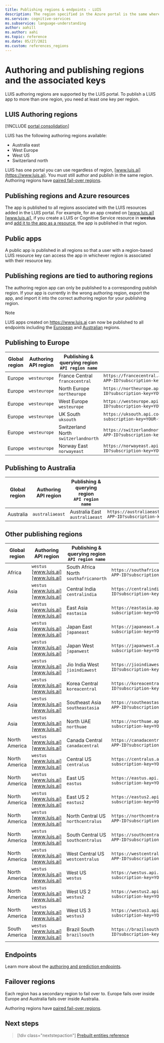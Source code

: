 ```yaml
---
title: Publishing regions & endpoints - LUIS
description: The region specified in the Azure portal is the same where you will publish the LUIS app and an endpoint URL is generated for this same region.
ms.service: cognitive-services
ms.subservice: language-understanding
author: aahill
ms.author: aahi
ms.topic: reference
ms.date: 05/27/2021
ms.custom: references_regions
---
```


# Authoring and publishing regions and the associated keys

LUIS authoring regions are supported by the LUIS portal. To publish a LUIS app to more than one region, you need at least one key per region.


<a name="luis-website"></a>

## LUIS Authoring regions

[!INCLUDE [portal consolidation](includes/portal-consolidation.md)]

LUIS has the following authoring regions available:
	
* Australia east
* West Europe
* West US
* Switzerland north


LUIS has one portal you can use regardless of region, [www.luis.ai](https://www.luis.ai). You must still author and publish in the same region. Authoring regions have [paired fail-over regions](../../availability-zones/cross-region-replication-azure.md).

<a name="regions-and-azure-resources"></a>

## Publishing regions and Azure resources

The app is published to all regions associated with the LUIS resources added in the LUIS portal. For example, for an app created on [www.luis.ai][www.luis.ai], if you create a LUIS or Cognitive Service resource in **westus** and [add it to the app as a resource](luis-how-to-azure-subscription.md), the app is published in that region.

## Public apps
A public app is published in all regions so that a user with a region-based LUIS resource key can access the app in whichever region is associated with their resource key.

<a name="publishing-regions"></a>

## Publishing regions are tied to authoring regions

The authoring region app can only be published to a corresponding publish region. If your app is currently in the wrong authoring region, export the app, and import it into the correct authoring region for your publishing region.

> [!NOTE]
> LUIS apps created on https://www.luis.ai can now be published to all endpoints including the [European](#publishing-to-europe) and [Australian](#publishing-to-australia) regions.

## Publishing to Europe

 Global region | Authoring API region | Publishing & querying region<br>`API region name`   |  Endpoint URL format   |
|-----|------|------|------|
| Europe | `westeurope`| France Central<br>`francecentral`     | `https://francecentral.api.cognitive.microsoft.com/luis/v2.0/apps/YOUR-APP-ID?subscription-key=YOUR-SUBSCRIPTION-KEY`   |
| Europe | `westeurope`| North Europe<br>`northeurope`     | `https://northeurope.api.cognitive.microsoft.com/luis/v2.0/apps/YOUR-APP-ID?subscription-key=YOUR-SUBSCRIPTION-KEY`   |
| Europe | `westeurope`| West Europe<br>`westeurope`    |  `https://westeurope.api.cognitive.microsoft.com/luis/v2.0/apps/YOUR-APP-ID?subscription-key=YOUR-SUBSCRIPTION-KEY`   |
| Europe | `westeurope`| UK South<br>`uksouth`    |  `https://uksouth.api.cognitive.microsoft.com/luis/v2.0/apps/YOUR-APP-ID?subscription-key=YOUR-SUBSCRIPTION-KEY`   |
| Europe | `westeurope`| Switzerland North<br>`switzerlandnorth`    |  `https://switzerlandnorth.api.cognitive.microsoft.com/luis/v2.0/apps/YOUR-APP-ID?subscription-key=YOUR-SUBSCRIPTION-KEY`   |
| Europe | `westeurope`| Norway East<br>`norwayeast`    |  `https://norwayeast.api.cognitive.microsoft.com/luis/v2.0/apps/YOUR-APP-ID?subscription-key=YOUR-SUBSCRIPTION-KEY`   |

## Publishing to Australia

 Global region | Authoring API region | Publishing & querying region<br>`API region name`   |  Endpoint URL format   |
|-----|------|------|------|
| Australia | `australiaeast` | Australia East<br>`australiaeast`     |  `https://australiaeast.api.cognitive.microsoft.com/luis/v2.0/apps/YOUR-APP-ID?subscription-key=YOUR-SUBSCRIPTION-KEY`   |

## Other publishing regions

 Global region | Authoring API region | Publishing & querying region<br>`API region name`   |  Endpoint URL format   |
|-----|------|------|------|
| Africa | `westus`<br>[www.luis.ai][www.luis.ai]| South Africa North<br>`southafricanorth` |  `https://southafricanorth.api.cognitive.microsoft.com/luis/v2.0/apps/YOUR-APP-ID?subscription-key=YOUR-SUBSCRIPTION-KEY` |
| Asia | `westus`<br>[www.luis.ai][www.luis.ai]| Central India<br>`centralindia` |  `https://centralindia.api.cognitive.microsoft.com/luis/v2.0/apps/YOUR-APP-ID?subscription-key=YOUR-SUBSCRIPTION-KEY` |
| Asia | `westus`<br>[www.luis.ai][www.luis.ai]| East Asia<br>`eastasia`     |  `https://eastasia.api.cognitive.microsoft.com/luis/v2.0/apps/YOUR-APP-ID?subscription-key=YOUR-SUBSCRIPTION-KEY` |
| Asia | `westus`<br>[www.luis.ai][www.luis.ai]| Japan East<br>`japaneast`     |   `https://japaneast.api.cognitive.microsoft.com/luis/v2.0/apps/YOUR-APP-ID?subscription-key=YOUR-SUBSCRIPTION-KEY` |
| Asia | `westus`<br>[www.luis.ai][www.luis.ai]| Japan West<br>`japanwest`     |   `https://japanwest.api.cognitive.microsoft.com/luis/v2.0/apps/YOUR-APP-ID?subscription-key=YOUR-SUBSCRIPTION-KEY` |
| Asia | `westus`<br>[www.luis.ai][www.luis.ai]| Jio India West<br>`jioindiawest`     |   `https://jioindiawest.api.cognitive.microsoft.com/luis/v2.0/apps/YOUR-APP-ID?subscription-key=YOUR-SUBSCRIPTION-KEY` |
| Asia | `westus`<br>[www.luis.ai][www.luis.ai]| Korea Central<br>`koreacentral`     |   `https://koreacentral.api.cognitive.microsoft.com/luis/v2.0/apps/YOUR-APP-ID?subscription-key=YOUR-SUBSCRIPTION-KEY` |
| Asia | `westus`<br>[www.luis.ai][www.luis.ai]| Southeast Asia<br>`southeastasia`     |   `https://southeastasia.api.cognitive.microsoft.com/luis/v2.0/apps/YOUR-APP-ID?subscription-key=YOUR-SUBSCRIPTION-KEY` |
| Asia | `westus`<br>[www.luis.ai][www.luis.ai]| North UAE<br>`northuae`     |   `https://northuae.api.cognitive.microsoft.com/luis/v2.0/apps/YOUR-APP-ID?subscription-key=YOUR-SUBSCRIPTION-KEY` |
| North America |`westus`<br>[www.luis.ai][www.luis.ai] | Canada Central<br>`canadacentral`     |   `https://canadacentral.api.cognitive.microsoft.com/luis/v2.0/apps/YOUR-APP-ID?subscription-key=YOUR-SUBSCRIPTION-KEY` |
| North America |`westus`<br>[www.luis.ai][www.luis.ai] | Central US<br>`centralus`     |   `https://centralus.api.cognitive.microsoft.com/luis/v2.0/apps/YOUR-APP-ID?subscription-key=YOUR-SUBSCRIPTION-KEY` |
| North America |`westus`<br>[www.luis.ai][www.luis.ai] | East US<br>`eastus`      |  `https://eastus.api.cognitive.microsoft.com/luis/v2.0/apps/YOUR-APP-ID?subscription-key=YOUR-SUBSCRIPTION-KEY` |
| North America | `westus`<br>[www.luis.ai][www.luis.ai] | East US 2<br>`eastus2`     |  `https://eastus2.api.cognitive.microsoft.com/luis/v2.0/apps/YOUR-APP-ID?subscription-key=YOUR-SUBSCRIPTION-KEY` |
| North America | `westus`<br>[www.luis.ai][www.luis.ai] | North Central US<br>`northcentralus`  |  `https://northcentralus.api.cognitive.microsoft.com/luis/v2.0/apps/YOUR-APP-ID?subscription-key=YOUR-SUBSCRIPTION-KEY` |
| North America | `westus`<br>[www.luis.ai][www.luis.ai] | South Central US<br>`southcentralus`  |  `https://southcentralus.api.cognitive.microsoft.com/luis/v2.0/apps/YOUR-APP-ID?subscription-key=YOUR-SUBSCRIPTION-KEY` |
| North America |`westus`<br>[www.luis.ai][www.luis.ai] | West Central US<br>`westcentralus`    |  `https://westcentralus.api.cognitive.microsoft.com/luis/v2.0/apps/YOUR-APP-ID?subscription-key=YOUR-SUBSCRIPTION-KEY` |
| North America | `westus`<br>[www.luis.ai][www.luis.ai] | West US<br>`westus`  |   `https://westus.api.cognitive.microsoft.com/luis/v2.0/apps/YOUR-APP-ID?subscription-key=YOUR-SUBSCRIPTION-KEY` |
| North America |`westus`<br>[www.luis.ai][www.luis.ai] | West US 2<br>`westus2`    |  `https://westus2.api.cognitive.microsoft.com/luis/v2.0/apps/YOUR-APP-ID?subscription-key=YOUR-SUBSCRIPTION-KEY` |
| North America |`westus`<br>[www.luis.ai][www.luis.ai] | West US 3<br>`westus3`    |  `https://westus3.api.cognitive.microsoft.com/luis/v2.0/apps/YOUR-APP-ID?subscription-key=YOUR-SUBSCRIPTION-KEY` |
| South America | `westus`<br>[www.luis.ai][www.luis.ai] | Brazil South<br>`brazilsouth`    |  `https://brazilsouth.api.cognitive.microsoft.com/luis/v2.0/apps/YOUR-APP-ID?subscription-key=YOUR-SUBSCRIPTION-KEY` |

## Endpoints

Learn more about the [authoring and prediction endpoints](developer-reference-resource.md).

## Failover regions

Each region has a secondary region to fail over to. Europe fails over inside Europe and Australia fails over inside Australia.

Authoring regions have [paired fail-over regions](../../availability-zones/cross-region-replication-azure.md).

## Next steps

> [!div class="nextstepaction"]
> [Prebuilt entities reference](./luis-reference-prebuilt-entities.md)

 [www.luis.ai]: https://www.luis.ai
